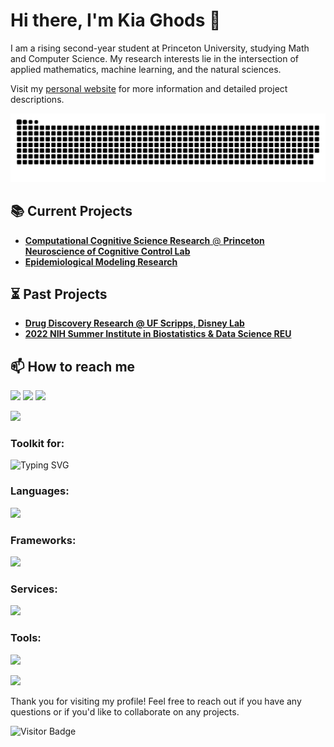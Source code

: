 # Hi there, I'm Kia Ghods 👋

I am a rising second-year student at Princeton University, studying Math and Computer Science. My research interests lie in the intersection of applied mathematics, machine learning, and the natural sciences.

Visit my [personal website](https://kiaghods.com) for more information and detailed project descriptions.

<div align="center">
  <img  src="https://github.com/kiaghods/kiaghods/blob/main/grid-snake.svg" alt="snake" />
</div>

## 📚 Current Projects

- [**Computational Cognitive Science Research** @ **Princeton Neuroscience of Cognitive Control Lab**](https://kiaghods.com/portfolio/comp_neuro.html)
- [**Epidemiological Modeling Research**](https://kiaghods.com/portfolio/epidemiological_modeling.html)

## ⏳ Past Projects

- [**Drug Discovery Research @ UF Scripps, Disney Lab**](https://kiaghods.com/portfolio/rna_small_molecule.html)
- [**2022 NIH Summer Institute in Biostatistics & Data Science REU**](https://kiaghods.com/portfolio/biostatistics.html)

## 📫 How to reach me

<p align="left">
  <a href="https://github.com/kiaghods" target="_blank"><img src="https://skillicons.dev/icons?i=github" /></a>
  <a href="https://linkedin.com/in/kia-ghods" target="_blank"><img src="https://skillicons.dev/icons?i=linkedin" /></a>
  <a href="mailto:kia.ghods@princeton.edu"><img src="https://skillicons.dev/icons?i=gmail" /></a>
</p>

<img src="https://user-images.githubusercontent.com/73097560/115834477-dbab4500-a447-11eb-908a-139a6edaec5c.gif">

### Toolkit for:
![Typing SVG](https://readme-typing-svg.herokuapp.com?font=Time+New+Roman&duration=3000&color=cyan&size=35&center=false&vCenter=true&width=550&height=35&lines=Machine+Learning;Software+Design;Data+Science;Applied+Mathematics&hearts;)

### Languages:
<p align="left">
  <img src="https://skillicons.dev/icons?i=python,java,matlab,javascript,html,css,swift,r,latex,md&perline=10" />
</p>

### Frameworks:
<p align="left">
  <img src="https://skillicons.dev/icons?i=react,pytorch,sklearn&perline=10" />
</p>

### Services:
<p align="left">
  <img src="https://skillicons.dev/icons?i=gcp,aws,firebase,docker,kubernetes,github,mysql,postgres,mongodb,nginx,selenium,linux&perline=10" />
</p>

### Tools:
<p align="left">
  <img src="https://skillicons.dev/icons?i=npm,nodejs,vim,vscode,idea,sublime,figma,obsidian&perline=10" />
</p>

<img src="https://user-images.githubusercontent.com/73097560/115834477-dbab4500-a447-11eb-908a-139a6edaec5c.gif">



Thank you for visiting my profile! Feel free to reach out if you have any questions or if you'd like to collaborate on any projects.

![Visitor Badge](https://visitor-badge.laobi.icu/badge?page_id=kiaghods.kiaghods)
